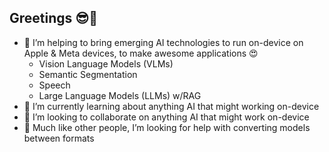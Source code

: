 ## Greetings 😎👋

- 🔭 I’m helping to bring emerging AI technologies to run on-device on Apple & Meta devices, to make awesome applications 😍
    - Vision Language Models (VLMs)
    - Semantic Segmentation
    - Speech
    - Large Language Models (LLMs) w/RAG
- 🌱 I’m currently learning about anything AI that might working on-device
- 👯 I’m looking to collaborate on anything AI that might work on-device
- 🤔 Much like other people, I’m looking for help with converting models between formats

<!--
**on-device-ml/on-device-ml** is a ✨ _special_ ✨ repository because its `README.md` (this file) appears on your GitHub profile.

Here are some ideas to get you started:

- 🔭 I’m currently working on ...
- 🌱 I’m currently learning ...
- 👯 I’m looking to collaborate on ...
- 🤔 I’m looking for help with ...
- 💬 Ask me about ...
- 📫 How to reach me: ...
- 😄 Pronouns: ...
- ⚡ Fun fact: ...
-->
